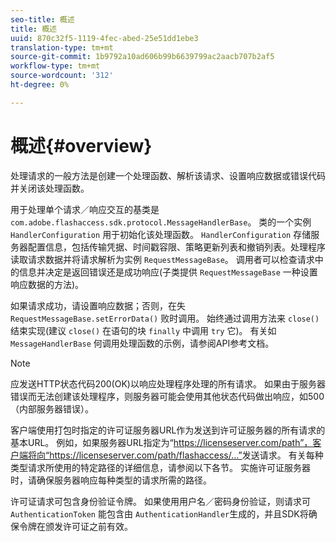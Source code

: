 ```yaml
---
seo-title: 概述
title: 概述
uuid: 870c32f5-1119-4fec-abed-25e51dd1ebe3
translation-type: tm+mt
source-git-commit: 1b9792a10ad606b99b6639799ac2aacb707b2af5
workflow-type: tm+mt
source-wordcount: '312'
ht-degree: 0%

---
```



# 概述{#overview}

处理请求的一般方法是创建一个处理函数、解析该请求、设置响应数据或错误代码并关闭该处理函数。

用于处理单个请求／响应交互的基类是 `com.adobe.flashaccess.sdk.protocol.MessageHandlerBase`。 类的一个实例 `HandlerConfiguration` 用于初始化该处理函数。 `HandlerConfiguration` 存储服务器配置信息，包括传输凭据、时间戳容限、策略更新列表和撤销列表。处理程序读取请求数据并将请求解析为实例 `RequestMessageBase`。 调用者可以检查请求中的信息并决定是返回错误还是成功响应(子类提供 `RequestMessageBase` 一种设置响应数据的方法)。

如果请求成功，请设置响应数据；否则，在失 `RequestMessageBase.setErrorData()` 败时调用。 始终通过调用方法来 `close()` 结束实现(建议 `close()` 在语句的块 `finally` 中调用 `try` 它)。 有关如 `MessageHandlerBase` 何调用处理函数的示例，请参阅API参考文档。

>[!NOTE]
>
>应发送HTTP状态代码200(OK)以响应处理程序处理的所有请求。 如果由于服务器错误而无法创建该处理程序，则服务器可能会使用其他状态代码做出响应，如500（内部服务器错误）。

客户端使用打包时指定的许可证服务器URL作为发送到许可证服务器的所有请求的基本URL。 例如，如果服务器URL指定为“<span></span>https://licenseserver.com/path”，客户端将向“https://licenseserver.com/path/flashaccess/...”<span></span>发送请求。 有关每种类型请求所使用的特定路径的详细信息，请参阅以下各节。 实施许可证服务器时，请确保服务器响应每种类型的请求所需的路径。

许可证请求可包含身份验证令牌。 如果使用用户名／密码身份验证，则请求可 `AuthenticationToken` 能包含由 `AuthenticationHandler`生成的，并且SDK将确保令牌在颁发许可证之前有效。
